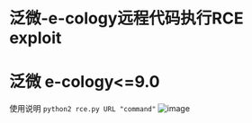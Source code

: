 # 泛微-e-cology远程代码执行RCE exploit
# 泛微 e-cology<=9.0
使用说明
<code>python2 rce.py URL  "command"</code>
![image](https://github.com/White110/-e-cology-/blob/master/rce.png?raw=true)
